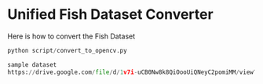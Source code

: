 # Unified Fish Dataset Converter

Here is  how to convert the Fish Dataset
```python
python script/convert_to_opencv.py

sample dataset
https://drive.google.com/file/d/1v7i-uCB0Nw8k8QiOooUiQNeyC2pomiMM/view?usp=sharing
